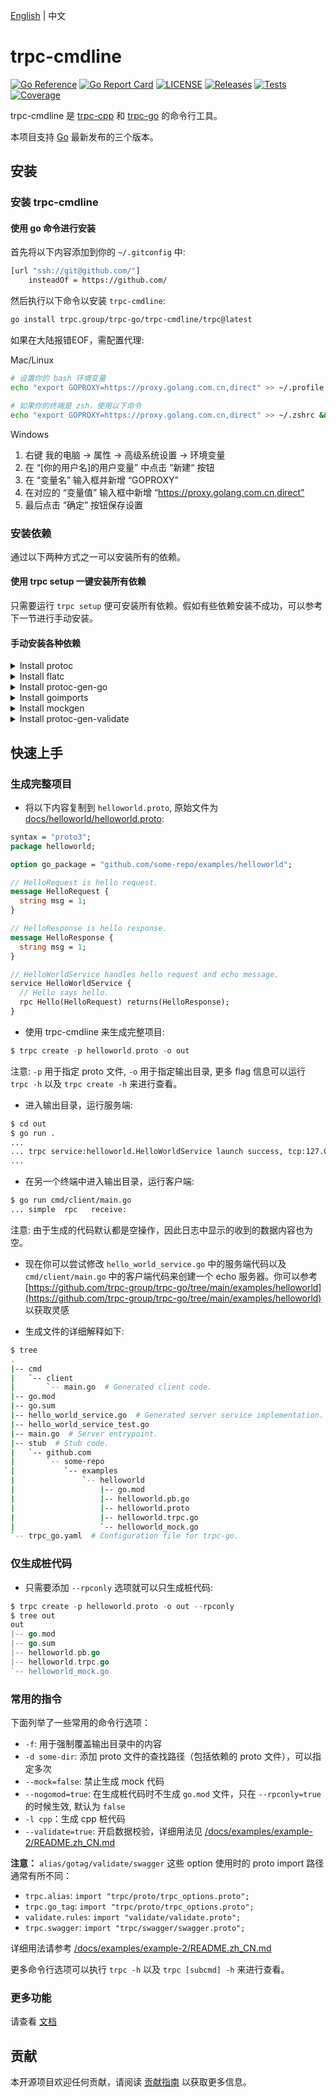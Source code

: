 [English](README.md) | 中文

# trpc-cmdline

[![Go Reference](https://pkg.go.dev/badge/github.com/trpc-group/trpc-cmdline.svg)](https://pkg.go.dev/github.com/trpc-group/trpc-cmdline)
[![Go Report Card](https://goreportcard.com/badge/trpc.group/trpc-go/trpc-cmdline)](https://goreportcard.com/report/trpc.group/trpc-go/trpc-cmdline)
[![LICENSE](https://img.shields.io/badge/license-Apache--2.0-green.svg)](https://github.com/trpc-group/trpc-cmdline/blob/main/LICENSE)
[![Releases](https://img.shields.io/github/release/trpc-group/trpc-cmdline.svg?style=flat-square)](https://github.com/trpc-group/trpc-cmdline/releases)
[![Tests](https://github.com/trpc-group/trpc-cmdline/actions/workflows/prc.yml/badge.svg)](https://github.com/trpc-group/trpc-cmdline/actions/workflows/prc.yml)
[![Coverage](https://codecov.io/gh/trpc-group/trpc-cmdline/branch/main/graph/badge.svg)](https://app.codecov.io/gh/trpc-group/trpc-cmdline/tree/main)

trpc-cmdline 是 [trpc-cpp](https://github.com/trpc-group/trpc-cpp) 和 [trpc-go](https://github.com/trpc-group/trpc-go) 的命令行工具。

本项目支持 [Go](https://go.dev/doc/devel/release) 最新发布的三个版本。

## 安装

### 安装 trpc-cmdline

#### 使用 go 命令进行安装

首先将以下内容添加到你的 `~/.gitconfig` 中:

```bash
[url "ssh://git@github.com/"]
    insteadOf = https://github.com/
```

然后执行以下命令以安装 `trpc-cmdline`:

```bash
go install trpc.group/trpc-go/trpc-cmdline/trpc@latest
```

如果在大陆报错EOF，需配置代理:

Mac/Linux

```bash
# 设置你的 bash 环境变量
echo "export GOPROXY=https://proxy.golang.com.cn,direct" >> ~/.profile && source ~/.profile

# 如果你的终端是 zsh，使用以下命令
echo "export GOPROXY=https://proxy.golang.com.cn,direct" >> ~/.zshrc && source ~/.zshrc
```

Windows

1. 右键 我的电脑 -> 属性 -> 高级系统设置 -> 环境变量
2. 在 “[你的用户名]的用户变量” 中点击 ”新建“ 按钮
3. 在 “变量名” 输入框并新增 “GOPROXY”
4. 在对应的 “变量值” 输入框中新增 “https://proxy.golang.com.cn,direct”
5. 最后点击 “确定” 按钮保存设置

<!-- #### Install from release

<details><summary>Click to show the bash script</summary><br><pre>
$ TAG="v0.0.1" # Choose tag.
$ OS=linux # Choose from "linux", "darwin" or "windows".
$ wget -O trpc https://github.com/trpc-group/trpc-cmdline/releases/download/${TAG}/trpc_${OS}
$ mkdir -p ~/go/bin && chmod +x trpc && mv trpc ~/go/bin
$ export PATH=~/go/bin:$PATH # Add this to your `~/.bashrc`.
</pre></details> -->

### 安装依赖

通过以下两种方式之一可以安装所有的依赖。

#### 使用 trpc setup 一键安装所有依赖

只需要运行 `trpc setup` 便可安装所有依赖。假如有些依赖安装不成功，可以参考下一节进行手动安装。

#### 手动安装各种依赖

<details><summary>Install protoc </summary><br><pre>
$ # Reference: https://grpc.io/docs/protoc-installation/
$ PB_REL="https://github.com/protocolbuffers/protobuf/releases"
$ curl -LO $PB_REL/download/v3.15.8/protoc-3.15.8-linux-x86_64.zip
$ unzip -o protoc-3.15.8-linux-x86_64.zip -d $HOME/.local
$ export PATH=~/.local/bin:$PATH # Add this to your `~/.bashrc`.
$ protoc --version
libprotoc 3.15.8
</pre></details>

<details><summary>Install flatc </summary><br><pre>
$ # Reference: https://github.com/google/flatbuffers/releases
$ wget https://github.com/google/flatbuffers/releases/download/v23.5.26/Linux.flatc.binary.g++-10.zip
$ unzip -o Linux.flatc.binary.g++-10.zip -d $HOME/.bin
$ export PATH=~/.bin:$PATH # Add this to your `~/.bashrc`.
$ flatc --version
flatc version 23.5.26
</pre></details>

<details><summary>Install protoc-gen-go</summary><br><pre>
$ # Reference: https://grpc.io/docs/languages/go/quickstart/
$ go install google.golang.org/protobuf/cmd/protoc-gen-go@latest
</pre></details>

<details><summary>Install goimports</summary><br><pre>
$ go install golang.org/x/tools/cmd/goimports@latest
</pre></details>

<details><summary>Install mockgen</summary><br><pre>
$ # Reference: https://github.com/uber-go/mock
$ go install go.uber.org/mock/mockgen@latest
</pre></details>

<details><summary>Install protoc-gen-validate</summary><br><pre>
$ Please download the binaries in https://github.com/bufbuild/protoc-gen-validate/releases
</pre></details>

## 快速上手

### 生成完整项目

* 将以下内容复制到 `helloworld.proto`, 原始文件为 [docs/helloworld/helloworld.proto](docs/helloworld/helloworld.proto):

```protobuf
syntax = "proto3";
package helloworld;

option go_package = "github.com/some-repo/examples/helloworld";

// HelloRequest is hello request.
message HelloRequest {
  string msg = 1;
}

// HelloResponse is hello response.
message HelloResponse {
  string msg = 1;
}

// HelloWorldService handles hello request and echo message.
service HelloWorldService {
  // Hello says hello.
  rpc Hello(HelloRequest) returns(HelloResponse);
}
```

* 使用 trpc-cmdline 来生成完整项目:
```go
$ trpc create -p helloworld.proto -o out
```

注意: `-p` 用于指定 proto 文件, `-o` 用于指定输出目录, 
更多 flag 信息可以运行 `trpc -h` 以及 `trpc create -h` 来进行查看。

* 进入输出目录，运行服务端:
```bash
$ cd out
$ go run .
...
... trpc service:helloworld.HelloWorldService launch success, tcp:127.0.0.1:8000, serving ...
...
```

* 在另一个终端中进入输出目录，运行客户端:
```bash
$ go run cmd/client/main.go 
... simple  rpc   receive: 
```

注意: 由于生成的代码默认都是空操作，因此日志中显示的收到的数据内容也为空。

* 现在你可以尝试修改 `hello_world_service.go` 中的服务端代码以及 `cmd/client/main.go` 中的客户端代码来创建一个 echo 服务器。你可以参考 [https://github.com/trpc-group/trpc-go/tree/main/examples/helloworld](https://github.com/trpc-group/trpc-go/tree/main/examples/helloworld) 以获取灵感

* 生成文件的详细解释如下:

```bash
$ tree
.
|-- cmd
|   `-- client
|       `-- main.go  # Generated client code.
|-- go.mod
|-- go.sum
|-- hello_world_service.go  # Generated server service implementation.
|-- hello_world_service_test.go
|-- main.go  # Server entrypoint.
|-- stub  # Stub code.
|   `-- github.com
|       `-- some-repo
|           `-- examples
|               `-- helloworld
|                   |-- go.mod
|                   |-- helloworld.pb.go
|                   |-- helloworld.proto
|                   |-- helloworld.trpc.go
|                   `-- helloworld_mock.go
`-- trpc_go.yaml  # Configuration file for trpc-go.
```

### 仅生成桩代码

* 只需要添加 `--rpconly` 选项就可以只生成桩代码:
```go
$ trpc create -p helloworld.proto -o out --rpconly
$ tree out
out
|-- go.mod
|-- go.sum
|-- helloworld.pb.go
|-- helloworld.trpc.go
`-- helloworld_mock.go
```

### 常用的指令

下面列举了一些常用的命令行选项：

* `-f`: 用于强制覆盖输出目录中的内容
* `-d some-dir`: 添加 proto 文件的查找路径（包括依赖的 proto 文件），可以指定多次
* `--mock=false`: 禁止生成 mock 代码
* `--nogomod=true`: 在生成桩代码时不生成 `go.mod` 文件，只在 `--rpconly=true` 的时候生效, 默认为 `false`
* `-l cpp`：生成 cpp 桩代码
* `--validate=true`: 开启数据校验，详细用法见 [/docs/examples/example-2/README.zh_CN.md](/docs/examples/example-2/README.zh_CN.md)

**注意：** `alias/gotag/validate/swagger` 这些 option 使用时的 proto import 路径通常有所不同：

* `trpc.alias`: `import "trpc/proto/trpc_options.proto";`
* `trpc.go_tag`: `import "trpc/proto/trpc_options.proto";`
* `validate.rules`: `import "validate/validate.proto";`
* `trpc.swagger`: `import "trpc/swagger/swagger.proto";`

详细用法请参考 [/docs/examples/example-2/README.zh_CN.md](/docs/examples/example-2/README.zh_CN.md)

更多命令行选项可以执行 `trpc -h` 以及 `trpc [subcmd] -h` 来进行查看。

### 更多功能

请查看 [文档](docs/README.zh_CN.md)

## 贡献

本开源项目欢迎任何贡献，请阅读 [贡献指南](CONTRIBUTING.md) 以获取更多信息。
